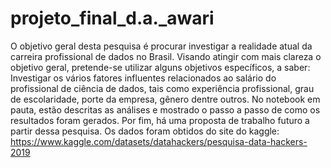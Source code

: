 # projeto_final_d.a._awari
O objetivo geral desta pesquisa é procurar investigar a realidade atual da carreira profissional de dados no Brasil.  Visando atingir com mais clareza o objetivo geral, pretende-se utilizar alguns objetivos específicos, a saber: Investigar os vários fatores influentes relacionados ao salário do profissional de ciência de dados, tais como experiência profissional, grau de escolaridade, porte da empresa, gênero dentre outros. No notebook em pauta, estão descritas as análises e mostrado o passo a passo de como os resultados foram gerados. Por fim, há uma proposta de trabalho futuro a partir dessa pesquisa. 
Os dados foram obtidos do site do kaggle:
https://www.kaggle.com/datasets/datahackers/pesquisa-data-hackers-2019
